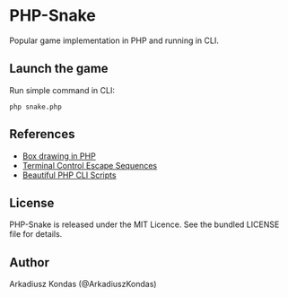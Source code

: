 # PHP-Snake

Popular game implementation in PHP and running in CLI.

## Launch the game

Run simple command in CLI:

```
php snake.php
```

## References

* [Box drawing in PHP](http://jonathonhill.net/2012-11-26/box-drawing-in-php/)
* [Terminal Control Escape Sequences](http://www.termsys.demon.co.uk/vtansi.htm)
* [Beautiful PHP CLI Scripts](http://www.slideshare.net/donatJ1/beautiful-phpcli-scripts)

## License

PHP-Snake is released under the MIT Licence. See the bundled LICENSE file for details.

## Author

Arkadiusz Kondas (@ArkadiuszKondas)
